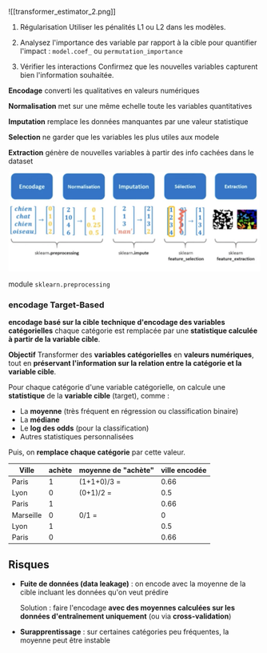  

![[transformer_estimator_2.png]]

1. Régularisation
Utiliser les pénalités L1 ou L2 dans les modèles.

2. Analysez l'importance des variable par
rapport à la cible pour quantifier l'impact :
`model.coef_` ou `permutation_importance` 

3. Vérifier les interactions
Confirmez que les nouvelles variables capturent bien l'information souhaitée.


**Encodage**
converti les qualitatives en valeurs numériques

**Normalisation**
met sur une même echelle toute les variables quantitatives

**Imputation** 
remplace les données manquantes par une valeur statistique

**Selection** 
ne garder que les variables les plus utiles aux modele

**Extraction**
génère de nouvelles variables à partir des info cachées dans le dataset

![](img/machine_learning/preprocessing/preprocessing.png)


module `sklearn.preprocessing`



### encodage **Target-Based**
**encodage basé sur la cible**
**technique d'encodage des variables catégorielles**
chaque catégorie est remplacée par une **statistique calculée à partir de la variable cible**.

**Objectif**
Transformer des **variables catégorielles** en **valeurs numériques**, tout en **préservant l'information sur la relation entre la catégorie et la variable cible**.

Pour chaque catégorie d'une variable catégorielle, on calcule une **statistique** de la **variable cible** (target), comme :

- La **moyenne** (très fréquent en régression ou classification binaire)
- La **médiane**
- Le **log des odds** (pour la classification)
- Autres statistiques personnalisées

Puis, on **remplace chaque catégorie** par cette valeur.

| Ville     | achète | moyenne de "achète" | ville encodée |
| --------- | ------ | ------------------- | ------------- |
| Paris     | 1      | (1+1+0)/3 =         | 0.66          |
| Lyon      | 0      | (0+1)/2 =           | 0.5           |
| Paris     | 1      |                     | 0.66          |
| Marseille | 0      | 0/1 =               | 0             |
| Lyon      | 1      |                     | 0.5           |
| Paris     | 0      |                     | 0.66          |

## Risques

- **Fuite de données (data leakage)** : on encode avec la moyenne de la cible incluant les données qu'on veut prédire
    
     Solution : faire l'encodage **avec des moyennes calculées sur les données d'entraînement uniquement** (ou via **cross-validation**)
        
- **Surapprentissage** : sur certaines catégories peu fréquentes, la moyenne peut être instable